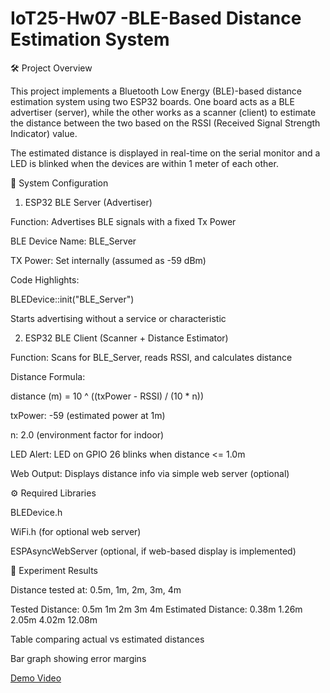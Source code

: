 # IoT25-Hw07 -BLE-Based Distance Estimation System

🛠 Project Overview

This project implements a Bluetooth Low Energy (BLE)-based distance estimation system using two ESP32 boards. One board acts as a BLE advertiser (server), while the other works as a scanner (client) to estimate the distance between the two based on the RSSI (Received Signal Strength Indicator) value.

The estimated distance is displayed in real-time on the serial monitor and a LED is blinked when the devices are within 1 meter of each other.

🔧 System Configuration

1. ESP32 BLE Server (Advertiser)

Function: Advertises BLE signals with a fixed Tx Power

BLE Device Name: BLE_Server

TX Power: Set internally (assumed as -59 dBm)

Code Highlights:

BLEDevice::init("BLE_Server")

Starts advertising without a service or characteristic

2. ESP32 BLE Client (Scanner + Distance Estimator)

Function: Scans for BLE_Server, reads RSSI, and calculates distance

Distance Formula:

distance (m) = 10 ^ ((txPower - RSSI) / (10 * n))

txPower: -59 (estimated power at 1m)

n: 2.0 (environment factor for indoor)

LED Alert: LED on GPIO 26 blinks when distance <= 1.0m

Web Output: Displays distance info via simple web server (optional)

⚙ Required Libraries

BLEDevice.h

WiFi.h (for optional web server)

ESPAsyncWebServer (optional, if web-based display is implemented)




📸 Experiment Results

Distance tested at: 0.5m, 1m, 2m, 3m, 4m

Tested Distance:     0.5m      1m         2m        3m          4m
Estimated Distance: 0.38m     1.26m     2.05m      4.02m       12.08m

Table comparing actual vs estimated distances

Bar graph showing error margins

[Demo Video](https://youtube.com/shorts/vGLAmtT098I?si=T0mrIhmAXWrszsvl)


